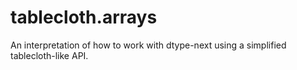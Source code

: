 # tablecloth.arrays
An interpretation of how to work with dtype-next using a simplified tablecloth-like API.
